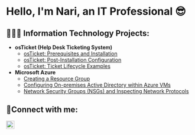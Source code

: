 <h1>Hello, I'm Nari, an IT Professional</a><//h1> 😎

<h2>👨🏽‍💻 Information Technology Projects:</h2>

- <b>osTicket (Help Desk Ticketing System)</b>
  - [osTicket: Prerequisites and Installation](https://github.com/nkgarrett/osticket-prereqs)
  - [osTicket: Post-Installation Configuration](https://github.com/nkgarrett/osticket-post-install-config)
  - [osTicket: Ticket Lifecycle Examples](https://github.com/nkgarrett/ticket-lifecycle)
- <b>Microsoft Azure</b>
  - [Creating a Resource Group](https://github.com/nkgarrett/Resource-Group-Setup)
  - [Configuring On-premises Active Directory within Azure VMs](https://github.com/nkgarrett/configure-ad)
  - [Network Security Groups (NSGs) and Inspecting Network Protocols](https://github.com/nkgarrett/azure-network-protocols)

<h2>🤳Connect with me:</h2>

[<img align="left" alt="Nari | LinkedIn" width="22px" src="https://cdn.jsdelivr.net/npm/simple-icons@v3/icons/linkedin.svg" />][linkedin]

[linkedin]: https://linkedin.com/in/nari-garrett-9b1954199
